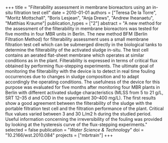 +++
title = "Filterability assessment in membrane bioreactors using an in-situ filtration test cell"
date = 2010-01-01
authors = ["Teresa De la Torre", "Moritz Mottschall", "Boris Lesjean", "Anja Drews", "Andrew Iheanaetu", "Matthias Kraume"]
publication_types = ["2"]
abstract = "A new method for the assessment of the filterability in membrane bioreactors was tested for five months in four MBR units in Berlin. The new method BFM (Berlin Filtration Method) for filterability assessment uses a small membrane filtration test cell which can be submerged directly in the biological tanks to determine the filterability of the activated sludge in-situ. The test cell contains an aerated flat-sheet membrane which operates at similar conditions as in the plant. Filterability is expressed in terms of critical flux obtained by performing flux-stepping experiments. The ultimate goal of monitoring the filterability with the device is to detect in real time fouling occurrences due to changes in sludge composition and to adapt accordingly the operating conditions. The usefulness of the device for this purpose was evaluated for five months after monitoring four MBR plants in Berlin with different activated sludge characteristics (MLSS from 5 to 21 g/L, SRT 12–35 d and COD in the supernatant 30–400 mg/L). The first results show a good agreement between the filterability of the sludge with the portable filtration test cell and the filtration performance of the plant. Critical flux values varied between 3 and 30 L/m2 h during the studied period. Useful information concerning the irreversibility of the fouling was provided by looking at the hysteresis curve of the flux-stepping experiments."
selected = false
publication = "*Water Science & Technology*"
doi = "10.2166/wst.2010.084"
projects = ["mbrtrain"]
+++

